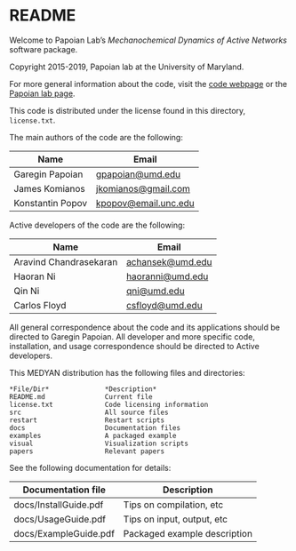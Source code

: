 # README #

Welcome to Papoian Lab’s *Mechanochemical Dynamics of Active Networks* software package.

Copyright 2015-2019, Papoian lab at the University of Maryland.

For more general information about the code, visit the [code webpage](http://www.medyan.org) or the [Papoian lab page](http://papoian.chem.umd.edu/). 

This code is distributed under the license found in this directory, `license.txt`.

The main authors of the code are the following:

| Name                 |  Email                |
|----------------------|-----------------------|
| Garegin Papoian      |  gpapoian@umd.edu     |
| James Komianos       |  jkomianos@gmail.com  |
| Konstantin Popov     |  kpopov@email.unc.edu |

Active developers of the code are the following:

| Name                    | Email             |
|-------------------------|-------------------|
| Aravind Chandrasekaran  | achansek@umd.edu  |
| Haoran Ni               | haoranni@umd.edu  |
| Qin Ni                  | qni@umd.edu       |
| Carlos Floyd            | csfloyd@umd.edu   |


All general correspondence about the code and its applications should be directed to Garegin Papoian. All developer and more specific code, installation, and usage correspondence should be directed to Active developers.

This MEDYAN distribution has the following files and directories:

    *File/Dir*              *Description*
    README.md               Current file
    license.txt             Code licensing information
    src                     All source files
    restart                 Restart scripts
    docs                    Documentation files
    examples                A packaged example
    visual                  Visualization scripts
    papers                  Relevant papers 

See the following documentation for details:

| Documentation file      | Description |
|-------------------------|-------------|
| docs/InstallGuide.pdf | Tips on compilation, etc |
| docs/UsageGuide.pdf   | Tips on input, output, etc |
| docs/ExampleGuide.pdf | Packaged example description |
